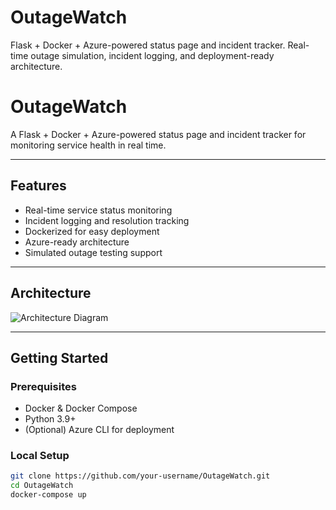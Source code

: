 # OutageWatch
Flask + Docker + Azure-powered status page and incident tracker. Real-time outage simulation, incident logging, and deployment-ready architecture.
# OutageWatch

A Flask + Docker + Azure-powered status page and incident tracker for monitoring service health in real time.

---

## Features

- Real-time service status monitoring  
- Incident logging and resolution tracking  
- Dockerized for easy deployment  
- Azure-ready architecture  
- Simulated outage testing support  

---

## Architecture

![Architecture Diagram](link-to-your-diagram.png)

---

## Getting Started

### Prerequisites

- Docker & Docker Compose  
- Python 3.9+  
- (Optional) Azure CLI for deployment  

### Local Setup

```bash
git clone https://github.com/your-username/OutageWatch.git
cd OutageWatch
docker-compose up

